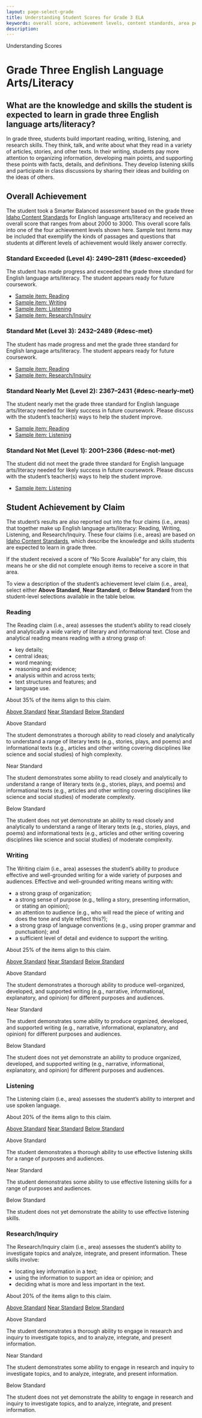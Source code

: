 ```yaml
---
layout: page-select-grade
title: Understanding Student Scores for Grade 3 ELA
keywords: overall score, achievement levels, content standards, area performance level
description:
---
```


<div class="herring" markdown="1">

Understanding Scores

# Grade Three English Language Arts/Literacy

## What are the knowledge and skills the student is expected to learn in grade three English language arts/literacy?

In grade three, students build important reading, writing, listening, and research skills. They think, talk, and write about what they read in a variety of articles, stories, and other texts. In their writing, students pay more attention to organizing information, developing main points, and supporting these points with facts, details, and definitions. They develop listening skills and participate in class discussions by sharing their ideas and building on the ideas of others.

## Overall Achievement

The student took a Smarter Balanced assessment based on the grade three [Idaho Content Standards](http://sde.idaho.gov/academic/standards/) for English language arts/literacy and received an overall score that ranges from about 2000 to 3000. This overall score falls into one of the four achievement levels shown here. Sample test items may be included that exemplify the kinds of passages and questions that students at different levels of achievement would likely answer correctly.

<div class="accordion" markdown="1">

### Standard Exceeded (Level 4): 2490–2811 {#desc-exceeded}

The student has made progress and exceeded the grade three standard for English language arts/literacy. The student appears ready for future coursework.

- [Sample item: Reading](http://sampleitems.smarterbalanced.org/Item/187-2889)
- [Sample item: Writing](http://sampleitems.smarterbalanced.org/Item/187-2912)
- [Sample item: Listening](http://sampleitems.smarterbalanced.org/Item/187-2863)
- [Sample item: Research/Inquiry](http://sampleitems.smarterbalanced.org/Item/187-2926)

</div>
<div class="accordion" markdown="1">

### Standard Met (Level 3): 2432–2489 {#desc-met}

The student has made progress and met the grade three standard for English language arts/literacy. The student appears ready for future coursework.

- [Sample item: Reading](http://sampleitems.smarterbalanced.org/Item/187-3163)
- [Sample item: Research/Inquiry](http://sampleitems.smarterbalanced.org/Item/187-2876)

</div>
<div class="accordion" markdown="1">

### Standard Nearly Met (Level 2): 2367–2431 {#desc-nearly-met}

The student nearly met the grade three standard for English language arts/literacy needed for likely success in future coursework. Please discuss with the student’s teacher(s) ways to help the student improve.

- [Sample item: Reading](http://sampleitems.smarterbalanced.org/Item/187-3160)
- [Sample item: Listening](http://sampleitems.smarterbalanced.org/Item/187-2831)

</div>
<div class="accordion" markdown="1">

### Standard Not Met (Level 1): 2001–2366 {#desc-not-met}

The student did not meet the grade three standard for English language arts/literacy needed for likely success in future coursework. Please discuss with the student’s teacher(s) ways to help the student improve.

- [Sample item: Listening](http://sampleitems.smarterbalanced.org/Item/187-2825)

</div>


## Student Achievement by Claim

The student’s results are also reported out into the four claims (i.e., areas) that together make up English language arts/literacy:
Reading, Writing, Listening, and Research/Inquiry. These four claims (i.e., areas) are based on [Idaho Content Standards](http://sde.idaho.gov/academic/standards/), which describe the knowledge and skills students are expected to learn in grade three.

If the student received a score of “No Score Available” for any claim, this means he or she did not complete enough items to receive a score in that area.

To view a description of the student’s achievement level claim (i.e., area), select either **Above Standard**, **Near Standard**, or **Below Standard** from the student-level selections available in the table below.

<div class="by-claim reading">
	<div class="claim">
		<h3>Reading</h3>
		<p>The Reading claim (i.e., area) assesses the student’s ability to read closely and analytically a wide variety of literary and informational text. Close and analytical reading means reading with a strong grasp of:</p>
		<ul>
			<li>key details;</li>
			<li>central ideas;</li>
			<li>word meaning;</li>
			<li>reasoning and evidence;</li>
			<li>analysis within and across texts;</li>
			<li>text structures and features; and</li>
			<li>language use.</li>
		</ul>
		<p>About 35% of the items align to this claim.</p>
	</div>
	<div class="standards" aria-live="polite">
		<div class="triggers" aria-hidden="true">
			<a href="" id="trigger-reading-above">Above Standard</a>
			<a href="" id="trigger-reading-near">Near Standard</a>
			<a href="" id="trigger-reading-below">Below Standard</a>
		</div>
		<div id="reading-above" class="std">
			<p class="hide">Above Standard</p>
			<p>The student demonstrates a thorough ability to read closely and analytically to understand a range of literary texts (e.g., stories, plays, and poems) and informational texts (e.g., articles and other writing covering disciplines like science and social studies) of high complexity.</p>
		</div>
		<div id="reading-near" class="std">
			<p class="hide">Near Standard</p>
			<p>The student demonstrates some ability to read closely and analytically to understand a range of literary texts (e.g., stories, plays, and poems) and informational texts (e.g., articles and other writing covering disciplines like science and social studies) of moderate complexity.</p>
		</div>
		<div id="reading-below" class="std">
			<p class="hide">Below Standard</p>
			<p>The student does not yet demonstrate an ability to read closely and analytically to understand a range of literary texts (e.g., stories, plays, and poems) and informational texts (e.g., articles and other writing covering disciplines like science and social studies) of moderate complexity.</p>
		</div>
	</div>
	<div class="clear"></div>
</div>


<div class="by-claim writing">
	<div class="claim">
		<h3>Writing</h3>
		<p>The Writing claim (i.e., area) assesses the student’s ability to produce effective and well-grounded writing for a wide variety of purposes and audiences. Effective and well-grounded writing means writing with:</p>
		<ul>
			<li>a strong grasp of organization;</li>
			<li>a strong sense of purpose (e.g., telling a story, presenting information, or stating an opinion);</li>
			<li>an attention to audience (e.g., who will read the piece of writing and does the tone and style reflect this?);</li>
			<li>a strong grasp of language conventions (e.g., using proper grammar and punctuation); and</li>
			<li>a sufficient level of detail and evidence to support the writing.</li>
		</ul>
		<p>About 25% of the items align to this claim.</p>
	</div>
	<div class="standards" aria-live="polite">
		<div class="triggers" aria-hidden="true">
			<a href="" id="trigger-writing-above">Above Standard</a>
			<a href="" id="trigger-writing-near">Near Standard</a>
			<a href="" id="trigger-writing-below">Below Standard</a>
		</div>
		<div id="writing-above" class="std">
			<p class="hide">Above Standard</p>
			<p>The student demonstrates a thorough ability to produce well-organized, developed, and supported writing (e.g., narrative, informational, explanatory, and opinion) for different purposes and audiences.</p>
		</div>
		<div id="writing-near" class="std">
			<p class="hide">Near Standard</p>
			<p>The student demonstrates some ability to produce organized, developed, and supported writing (e.g., narrative, informational, explanatory, and opinion) for different purposes and audiences.</p>
		</div>
		<div id="writing-below" class="std">
			<p class="hide">Below Standard</p>
			<p>The student does not yet demonstrate an ability to produce organized, developed, and supported writing (e.g., narrative, informational, explanatory, and opinion) for different purposes and audiences.</p>
		</div>
	</div>
	<div class="clear"></div>
</div>


<div class="by-claim listening" aria-live="polite">
	<div class="claim">
		<h3>Listening</h3>
		<p>The Listening claim (i.e., area) assesses the student’s ability to interpret and use spoken language.</p>
		<p>About 20% of the items align to this claim.</p>
	</div>
	<div class="standards">
		<div class="triggers" aria-hidden="true">
			<a href="" id="trigger-listening-above">Above Standard</a>
			<a href="" id="trigger-listening-near">Near Standard</a>
			<a href="" id="trigger-listening-below">Below Standard</a>
		</div>
		<div id="listening-above" class="std">
			<p class="hide">Above Standard</p>
			<p>The student demonstrates a thorough ability to use effective listening skills for a range of purposes and audiences.</p>
		</div>
		<div id="listening-near" class="std">
			<p class="hide">Near Standard</p>
			<p>The student demonstrates some ability to use effective listening skills for a range of purposes and audiences.</p>
		</div>
		<div id="listening-below" class="std">
			<p class="hide">Below Standard</p>
			<p>The student does not yet demonstrate the ability to use effective listening skills.</p>
		</div>
	</div>
	<div class="clear"></div>
</div>

<div class="by-claim research">
	<div class="claim">
		<h3>Research/Inquiry</h3>
		<p>The Research/Inquiry claim (i.e., area) assesses the student’s ability to investigate topics and analyze, integrate, and present information. These skills involve:</p>
		<ul>
			<li>locating key information in a text;</li>
			<li>using the information to support an idea or opinion; and</li>
			<li>deciding what is more and less important in the text.</li>
		</ul>
		<p>About 20% of the items align to this claim.</p>
	</div>
	<div class="standards" aria-live="polite">
		<div class="triggers" aria-hidden="true">
			<a href="" id="trigger-research-above">Above Standard</a>
			<a href="" id="trigger-research-near">Near Standard</a>
			<a href="" id="trigger-research-below">Below Standard</a>
		</div>
		<div id="research-above" class="std">
			<p class="hide">Above Standard</p>
			<p>The student demonstrates a thorough ability to engage in research and inquiry to investigate topics, and to analyze, integrate, and present information.</p>
		</div>
		<div id="research-near" class="std">
			<p class="hide">Near Standard</p>
			<p>The student demonstrates some ability to engage in research and inquiry to investigate topics, and to analyze, integrate, and present information.</p>
		</div>
		<div id="research-below" class="std">
			<p class="hide">Below Standard</p>
			<p>The student does not yet demonstrate the ability to engage in research and inquiry to investigate topics, and to analyze, integrate, and present information.</p>
		</div>
	</div>
	<div class="clear"></div>
</div>

</div><!-- /.herring -->
